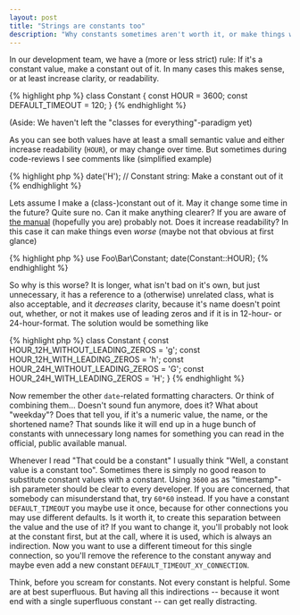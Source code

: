 ```yaml
---
layout: post
title: "Strings are constants too"
description: "Why constants sometimes aren't worth it, or make things worse"
---
```


In our development team, we have a (more or less strict) rule: If it's a constant value,
make a constant out of it. In many cases this makes sense, or at least increase clarity,
or readability.

{% highlight php %}
class Constant {
    const HOUR = 3600;
    const DEFAULT_TIMEOUT = 120;
}
{% endhighlight %}

(Aside: We haven't left the "classes for everything"-paradigm yet)

As you can see both values have at least a small semantic value and either increase
readability (`HOUR`), or may change over time. But sometimes during code-reviews I
see comments like (simplified example)

{% highlight php %}
date('H');
// Constant string: Make a constant out of it
{% endhighlight %}

Lets assume I make a (class-)constant out of it. May it change some time in the future?
Quite sure no. Can it make anything clearer? If you are aware of [the manual](http://php.net/function.date)
(hopefully you are) probably not. Does it increase readability? In this case
it can make things even _worse_ (maybe not that obvious at first glance)

{% highlight php %}
use Foo\Bar\Constant;
date(Constant::HOUR);
{% endhighlight %}

So why is this worse? It is longer, what isn't bad on it's own, but just unnecessary,
it has a reference to a (otherwise) unrelated class, what is also acceptable,  and it
_decreases_ clarity, because it's name doesn't point out, whether, or not it makes use
of leading zeros and if it is in 12-hour- or 24-hour-format. The solution would be
something like

{% highlight php %}
class Constant {
    const HOUR_12H_WITHOUT_LEADING_ZEROS = 'g';
    const HOUR_12H_WITH_LEADING_ZEROS = 'h';
    const HOUR_24H_WITHOUT_LEADING_ZEROS = 'G';
    const HOUR_24H_WITH_LEADING_ZEROS = 'H';
}
{% endhighlight %}

Now remember the other `date`-related formatting characters. Or think of
combining them... Doesn't sound fun anymore, does it? What about "weekday"? Does that
tell you, if it's a numeric value, the name, or the shortened name? That sounds like it
will end up in a huge bunch of constants with unnecessary long names for something you
can read in the official, public available manual.

Whenever I read "That could be a constant" I usually think "Well, a constant value is a
constant too". Sometimes there is simply no good reason to substitute constant values with a
constant. Using `3600` as as "timestamp"-ish parameter should be clear to every
developer. If you are concerned, that somebody can misunderstand that, try `60*60` instead.
If you have a constant `DEFAULT_TIMEOUT` you maybe use it once, because for other connections
you may use different defaults. Is it worth it, to create this separation between the value
and the use of it? If you want to change it, you'll probably not look at the constant first,
but at the call, where it is used, which is always an indirection. Now you want to use a
different timeout for this single connection, so you'll remove the reference to the constant
anyway and maybe even add a new constant `DEFAULT_TIMEOUT_XY_CONNECTION`.

Think, before you scream for constants. Not every constant is helpful. Some are at best
superfluous. But having all this indirections -- because it wont end with a single superfluous
constant -- can get really distracting.
